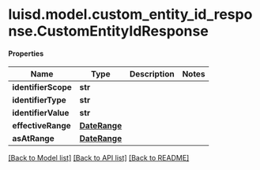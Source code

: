 # luisd.model.custom_entity_id_response.CustomEntityIdResponse

#### Properties
Name | Type | Description | Notes
------------ | ------------- | ------------- | -------------
**identifierScope** | **str** |  | 
**identifierType** | **str** |  | 
**identifierValue** | **str** |  | 
**effectiveRange** | [**DateRange**](DateRange.md) |  | 
**asAtRange** | [**DateRange**](DateRange.md) |  | 

[[Back to Model list]](../../README.md#documentation-for-models) [[Back to API list]](../../README.md#documentation-for-api-endpoints) [[Back to README]](../../README.md)


